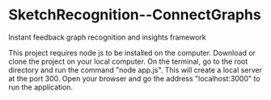 # SketchRecognition--ConnectGraphs
Instant feedback graph recognition and insights framework

This project requires node js to be installed on the computer.
Download or clone the project on your local computer. On the terminal, go to the root directory and run the command "node app.js".
This will create a local server at the port 300.
Open your browser and go the address "localhost:3000" to run the application.
